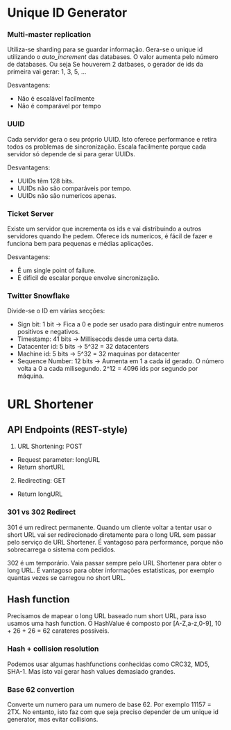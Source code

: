 # Unique ID Generator

### Multi-master replication

Utiliza-se sharding para se guardar informação. Gera-se o unique id utilizando o *auto_increment* das databases. O valor aumenta pelo número de databases. Ou seja Se houverem 2 datbases, o gerador de ids da primeira vai gerar: 1, 3, 5, ...

Desvantagens:
- Não é escalável facilmente
- Não é comparável por tempo

### UUID

Cada servidor gera o seu próprio UUID. Isto oferece performance e retira todos os problemas de sincronização. Escala facilmente porque cada servidor só depende de si para gerar UUIDs.

Desvantagens:
- UUIDs têm 128 bits.
- UUIDs não são comparáveis por tempo.
- UUIDs não são numericos apenas.

### Ticket Server

Existe um servidor que incrementa os ids e vai distribuindo a outros servidores quando lhe pedem. Oferece ids numericos, é fácil de fazer e funciona bem para pequenas e médias aplicações.

Desvantagens:
- É um single point of failure.
- É dificil de escalar porque envolve sincronização.

### Twitter Snowflake

Divide-se o ID em várias secções:

- Sign bit: 1 bit -> Fica a 0 e pode ser usado para distinguir entre numeros positivos e negativos.
- Timestamp: 41 bits -> Millisecods desde uma certa data.
- Datacenter id: 5 bits -> 5^32 = 32 datacenters
- Machine id: 5 bits -> 5^32 = 32 maquinas por datacenter
- Sequence Number: 12 bits -> Aumenta em 1 a cada id gerado. O número volta a 0 a cada milisegundo. 2^12 = 4096 ids por segundo por máquina.

# URL Shortener

## API Endpoints (REST-style)

1. URL Shortening: POST
  - Request parameter: longURL
  - Return shortURL
2. Redirecting: GET
  - Return longURL

### 301 vs 302 Redirect

301 é um redirect permanente. Quando um cliente voltar a tentar usar o short URL vai ser redirecionado diretamente para o long URL sem passar pelo serviço de URL Shortener. É vantagoso para performance, porque não sobrecarrega o sistema com pedidos.

302 é um temporário. Vaia passar sempre pelo URL Shortener para obter o long URL. É vantagoso para obter informações estatisticas, por exemplo quantas vezes se carregou no short URL.

## Hash function

Precisamos de mapear o long URL baseado num short URL, para isso usamos uma hash function. O HashValue é composto por [A-Z,a-z,0-9], 10 + 26 + 26 = 62 carateres possiveis.

### Hash + collision resolution

Podemos usar algumas hashfunctions conhecidas como CRC32, MD5, SHA-1. Mas isto vai gerar hash values demasiado grandes.

### Base 62 convertion

Converte um numero para um numero de base 62. Por exemplo 11157 = 2TX. No entanto, isto faz com que seja preciso depender de um unique id generator, mas evitar collisions.